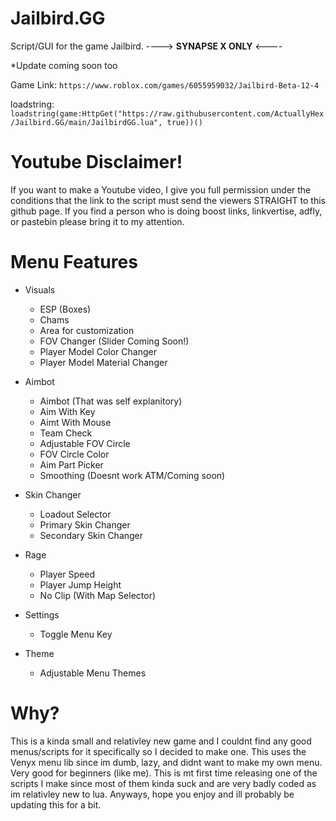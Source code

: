 # Jailbird.GG
Script/GUI for the game Jailbird.
----> **SYNAPSE X ONLY** <----

*Update coming soon too

Game Link: `https://www.roblox.com/games/6055959032/Jailbird-Beta-12-4`

loadstring:
`loadstring(game:HttpGet("https://raw.githubusercontent.com/ActuallyHex/Jailbird.GG/main/JailbirdGG.lua", true))()`

# Youtube Disclaimer!
If you want to make a Youtube video, I give you full permission under the conditions that the link to the script must send the viewers STRAIGHT to this github page. If you find a person who is doing boost links, linkvertise, adfly, or pastebin please bring it to my attention.



# Menu Features

* Visuals
  * ESP (Boxes)
  * Chams
  * Area for customization
  * FOV Changer (Slider Coming Soon!)
  * Player Model Color Changer
  * Player Model Material Changer
  
* Aimbot
  * Aimbot (That was self explanitory)
  * Aim With Key
  * Aimt With Mouse
  * Team Check
  * Adjustable FOV Circle
  * FOV Circle Color
  * Aim Part Picker
  * Smoothing (Doesnt work ATM/Coming soon)
* Skin Changer
  * Loadout Selector
  * Primary Skin Changer
  * Secondary Skin Changer
* Rage
  * Player Speed
  * Player Jump Height
  * No Clip (With Map Selector)
* Settings
  * Toggle Menu Key
* Theme
  * Adjustable Menu Themes


# Why?

This is a kinda small and relativley new game and I couldnt find any good menus/scripts for it specifically so I decided to make one. This uses the Venyx menu lib since im dumb, lazy, and didnt want to make my own menu. Very good for beginners (like me). This is mt first time releasing one of the scripts I make since most of them kinda suck and are very badly coded as im relativley new to lua. Anyways, hope you enjoy and ill probably be updating this for a bit.
